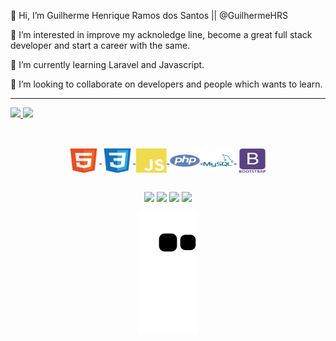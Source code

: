 👋 Hi, I’m Guilherme Henrique Ramos dos Santos || @GuilhermeHRS 

👀 I’m interested in improve my acknoledge line, become a great full stack developer and start a career with the same. 

🌱 I’m currently learning Laravel and Javascript.

💞️ I’m looking to collaborate on developers and people which wants to learn.

<hr>
 
<div>
      <a href="https://github.com/GuilhermeHRS">
      <img height="150em" src="https://github-readme-stats.vercel.app/api?username=GuilhermeHRS&show_icons=true&theme=dark&include_all_commits=true&count_private=true"/>
      <img height="150em" src="https://github-readme-stats.vercel.app/api/top-langs/?username=GuilhermeHRS&layout=compact&langs_count=7&theme=dark"/>
</div>

##
      
<div style="display: inline_block" align="center"><br>
      <img align="center" alt="Gui-HTML"  height="40"  width="50"  src="https://raw.githubusercontent.com/devicons/devicon/master/icons/html5/html5-original.svg">
      <img align="center" alt="Gui-CSS"   height="40"  width="50"  src="https://raw.githubusercontent.com/devicons/devicon/master/icons/css3/css3-original.svg">
      <img align="center" alt="Gui-Js"    height="40"  width="50"  src="https://raw.githubusercontent.com/devicons/devicon/master/icons/javascript/javascript-plain.svg">
      <img align="center" alt="Gui-PHP"   height="40"  width="50"  src="https://raw.githubusercontent.com/devicons/devicon/master/icons/php/php-plain.svg">
      <img align="center" alt="Gui-MySQL" height="40"  width="50"  src="https://raw.githubusercontent.com/devicons/devicon/master/icons/mysql/mysql-plain-wordmark.svg">
      <img align="center" alt="Gui-MySQL" height="40"  width="50"  src="https://raw.githubusercontent.com/devicons/devicon/master/icons/bootstrap/bootstrap-plain-wordmark.svg">
</div>
 
##
      
<div style="display: inline_block" align="center">  
    <a href="https://www.linkedin.com/in/guilherme-henrique-ramos-dos-santos/" target="_blank"><img src="https://img.shields.io/badge/-LinkedIn-%230077B5?style=for-the-badge&logo=linkedin&logoColor=white" target="_blank"></a> 
    <a href="GuilhermeHSantos#7111" target="_blank"><img src="https://img.shields.io/badge/Discord-7289DA?style=for-the-badge&logo=discord&logoColor=white" target="_blank"></a> 
    <a href = "mailto:guilhermehrs19@gmail.com"><img src="https://img.shields.io/badge/-Gmail-%23333?style=for-the-badge&logo=gmail&logoColor=white" target="_blank"></a>
    <a href="https://instagram.com/guihoras_" target="_blank"><img src="https://img.shields.io/badge/-Instagram-%23E4405F?style=for-the-badge&logo=instagram&logoColor=white" target="_blank"></a>

![Snake animation](https://github.com/GuilhermeHRS/GuilhermeHRS/blob/output/github-contribution-grid-snake.svg)
      
</div>


<!---
GuilhermeHRS/GuilhermeHRS is a ✨ special ✨ repository because its `README.md` (this file) appears on your GitHub profile.
You can click the Preview link to take a look at your changes.
--->
